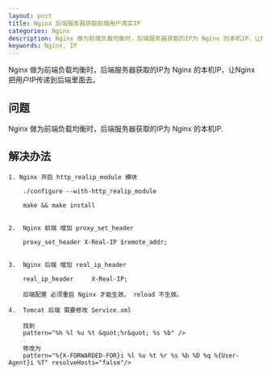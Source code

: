 ```yaml
---
layout: post
title: Nginx 后端服务器获取前端用户真实IP
categories: Nginx
description: Nginx 做为前端负载均衡时，后端服务器获取的IP为 Nginx 的本机IP，让Nginx 把用户IP传递到后端里面去。
keywords: Nginx, IP
---
```


Nginx 做为前端负载均衡时，后端服务器获取的IP为 Nginx 的本机IP，让Nginx 把用户IP传递到后端里面去。

## 问题

Nginx 做为前端负载均衡时，后端服务器获取的IP为 Nginx 的本机IP.


## 解决办法


```
1. Nginx 开启 http_realip_module 模块

    ./configure --with-http_realip_module

    make && make install

	
2.  Nginx 前端 增加 proxy_set_header
 
    proxy_set_header X-Real-IP $remote_addr;


3.  Nginx 后端 增加 real_ip_header

    real_ip_header     X-Real-IP;
	
	后端配置 必须重启 Nginx 才能生效， reload 不生效。

4.  Tomcat 后端 需要修改 Service.xml

    找到 
	pattern="%h %l %u %t &quot;%r&quot; %s %b" />
	
	修改为 
	pattern="%{X-FORWARDED-FOR}i %l %u %t %r %s %b %D %q %{User-Agent}i %T" resolveHosts="false"/>
	
```


